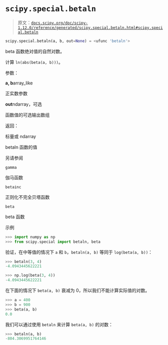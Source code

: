 # `scipy.special.betaln`

> 原文：[`docs.scipy.org/doc/scipy-1.12.0/reference/generated/scipy.special.betaln.html#scipy.special.betaln`](https://docs.scipy.org/doc/scipy-1.12.0/reference/generated/scipy.special.betaln.html#scipy.special.betaln)

```py
scipy.special.betaln(a, b, out=None) = <ufunc 'betaln'>
```

beta 函数绝对值的自然对数。

计算 `ln(abs(beta(a, b)))`。

参数：

**a, b**array_like

正实数参数

**out**ndarray，可选

函数值的可选输出数组

返回：

标量或 ndarray

betaln 函数的值

另请参阅

`gamma`

伽马函数

`betainc`

正则化不完全贝塔函数

`beta`

beta 函数

示例

```py
>>> import numpy as np
>>> from scipy.special import betaln, beta 
```

验证，在中等值的情况下 `a` 和 `b`，`betaln(a, b)` 等同于 `log(beta(a, b))`：

```py
>>> betaln(3, 4)
-4.0943445622221 
```

```py
>>> np.log(beta(3, 4))
-4.0943445622221 
```

在下面的情况下 `beta(a, b)` 衰减为 0，所以我们不能计算实际值的对数。

```py
>>> a = 400
>>> b = 900
>>> beta(a, b)
0.0 
```

我们可以通过使用 `betaln` 来计算 `beta(a, b)` 的对数：

```py
>>> betaln(a, b)
-804.3069951764146 
```
